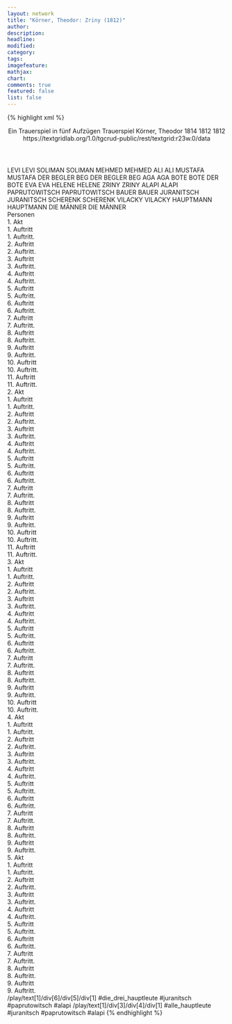 ```yaml
---
layout: network
title: "Körner, Theodor: Zriny (1812)"
author:
description:
headline:
modified:
category:
tags:
imagefeature: 
mathjax: 
chart: 
comments: true
featured: false
list: false
---
```

{% highlight xml %}
<?xml-model href="https://raw.githubusercontent.com/DLiNa/project/master/rules/lina.rnc"?><?xml-model href="https://raw.githubusercontent.com/DLiNa/project/master/rules/lina.sch"?>
<play xmlns="http://lina.digital">
  <header>
    <title>Zriny</title>
    <subtitle>Ein Trauerspiel in fünf Aufzügen</subtitle>
    <genretitle>Trauerspiel</genretitle>
    <author>Körner, Theodor</author>
    <date type="print">1814</date>
    <date type="premiere">1812</date>
    <date type="written">1812</date>
    <source>https://textgridlab.org/1.0/tgcrud-public/rest/textgrid:r23w.0/data</source>
  </header>
  <personae>
    <character>
      <name>LEVI</name>
      <alias xml:id="levi">
        <name>LEVI</name>
      </alias>
    </character>
    <character>
      <name>SOLIMAN</name>
      <alias xml:id="soliman">
        <name>SOLIMAN</name>
      </alias>
    </character>
    <character>
      <name>MEHMED</name>
      <alias xml:id="mehmed">
        <name>MEHMED</name>
      </alias>
    </character>
    <character>
      <name>ALI</name>
      <alias xml:id="ali">
        <name>ALI</name>
      </alias>
    </character>
    <character>
      <name>MUSTAFA</name>
      <alias xml:id="mustafa">
        <name>MUSTAFA</name>
      </alias>
    </character>
    <character>
      <name>DER BEGLER BEG</name>
      <alias xml:id="der_begler_beg">
        <name>DER BEGLER BEG</name>
      </alias>
    </character>
    <character>
      <name>AGA</name>
      <alias xml:id="aga">
        <name>AGA</name>
      </alias>
    </character>
    <character>
      <name>BOTE</name>
      <alias xml:id="bote">
        <name>BOTE</name>
      </alias>
      <alias xml:id="der_bote">
        <name>DER BOTE</name>
      </alias>
    </character>
    <character>
      <name>EVA</name>
      <alias xml:id="eva">
        <name>EVA</name>
      </alias>
    </character>
    <character>
      <name>HELENE</name>
      <alias xml:id="helene">
        <name>HELENE</name>
      </alias>
    </character>
    <character>
      <name>ZRINY</name>
      <alias xml:id="zriny">
        <name>ZRINY</name>
      </alias>
    </character>
    <character>
      <name>ALAPI</name>
      <alias xml:id="alapi">
        <name>ALAPI</name>
      </alias>
    </character>
    <character>
      <name>PAPRUTOWITSCH</name>
      <alias xml:id="paprutowitsch">
        <name>PAPRUTOWITSCH</name>
      </alias>
    </character>
    <character>
      <name>BAUER</name>
      <alias xml:id="bauer">
        <name>BAUER</name>
      </alias>
    </character>
    <character>
      <name>JURANITSCH</name>
      <alias xml:id="juranitsch">
        <name>JURANITSCH</name>
      </alias>
    </character>
    <character>
      <name>SCHERENK</name>
      <alias xml:id="scherenk">
        <name>SCHERENK</name>
      </alias>
    </character>
    <character>
      <name>VILACKY</name>
      <alias xml:id="vilacky">
        <name>VILACKY</name>
      </alias>
    </character>
    <character>
      <name>HAUPTMANN</name>
      <alias xml:id="hauptmann">
        <name>HAUPTMANN</name>
      </alias>
    </character>
    <character>
      <name>DIE MÄNNER</name>
      <alias xml:id="die_männer">
        <name>DIE MÄNNER</name>
      </alias>
    </character>
  </personae>
  <text>
    <div>
      <head>Personen</head>
    </div>
    <div>
      <head>1. Akt</head>
      <div>
        <head>1. Auftritt</head>
        <div>
          <head>1. Auftritt.</head>
          <sp who="#levi">
            <amount n="5" unit="speech_acts"/>
            <amount n="423" unit="words"/>
            <amount n="56" unit="lines"/>
            <amount n="2300" unit="chars"/>
          </sp>
          <sp who="#soliman">
            <amount n="5" unit="speech_acts"/>
            <amount n="165" unit="words"/>
            <amount n="20" unit="lines"/>
            <amount n="880" unit="chars"/>
          </sp>
        </div>
      </div>
      <div>
        <head>2. Auftritt</head>
        <div>
          <head>2. Auftritt.</head>
        </div>
      </div>
      <div>
        <head>3. Auftritt</head>
        <div>
          <head>3. Auftritt.</head>
          <sp who="#mehmed">
            <amount n="5" unit="speech_acts"/>
            <amount n="187" unit="words"/>
            <amount n="27" unit="lines"/>
            <amount n="1036" unit="chars"/>
          </sp>
          <sp who="#soliman">
            <amount n="6" unit="speech_acts"/>
            <amount n="328" unit="words"/>
            <amount n="45" unit="lines"/>
            <amount n="1751" unit="chars"/>
          </sp>
        </div>
      </div>
      <div>
        <head>4. Auftritt</head>
        <div>
          <head>4. Auftritt.</head>
          <sp who="#soliman">
            <amount n="6" unit="speech_acts"/>
            <amount n="308" unit="words"/>
            <amount n="44" unit="lines"/>
            <amount n="1771" unit="chars"/>
          </sp>
          <sp who="#ali">
            <amount n="5" unit="speech_acts"/>
            <amount n="155" unit="words"/>
            <amount n="21" unit="lines"/>
            <amount n="839" unit="chars"/>
          </sp>
          <sp who="#mustafa">
            <amount n="3" unit="speech_acts"/>
            <amount n="38" unit="words"/>
            <amount n="6" unit="lines"/>
            <amount n="233" unit="chars"/>
          </sp>
          <sp who="#der_begler_beg">
            <amount n="3" unit="speech_acts"/>
            <amount n="47" unit="words"/>
            <amount n="6" unit="lines"/>
            <amount n="246" unit="chars"/>
          </sp>
          <sp who="#mehmed">
            <amount n="3" unit="speech_acts"/>
            <amount n="212" unit="words"/>
            <amount n="30" unit="lines"/>
            <amount n="1202" unit="chars"/>
          </sp>
        </div>
      </div>
      <div>
        <head>5. Auftritt</head>
        <div>
          <head>5. Auftritt.</head>
          <sp who="#mehmed">
            <amount n="3" unit="speech_acts"/>
            <amount n="51" unit="words"/>
            <amount n="7" unit="lines"/>
            <amount n="279" unit="chars"/>
          </sp>
          <sp who="#soliman">
            <amount n="3" unit="speech_acts"/>
            <amount n="113" unit="words"/>
            <amount n="16" unit="lines"/>
            <amount n="635" unit="chars"/>
          </sp>
          <sp who="#ali">
            <amount n="1" unit="speech_acts"/>
            <amount n="26" unit="words"/>
            <amount n="3" unit="lines"/>
            <amount n="142" unit="chars"/>
          </sp>
          <sp who="#mustafa">
            <amount n="1" unit="speech_acts"/>
            <amount n="3" unit="words"/>
            <amount n="1" unit="lines"/>
            <amount n="15" unit="chars"/>
          </sp>
        </div>
      </div>
      <div>
        <head>6. Auftritt</head>
        <div>
          <head>6. Auftritt.</head>
          <sp who="#aga">
            <amount n="1" unit="speech_acts"/>
            <amount n="15" unit="words"/>
            <amount n="2" unit="lines"/>
            <amount n="74" unit="chars"/>
          </sp>
          <sp who="#soliman">
            <amount n="3" unit="speech_acts"/>
            <amount n="93" unit="words"/>
            <amount n="12" unit="lines"/>
            <amount n="467" unit="chars"/>
          </sp>
          <sp who="#der_bote">
            <amount n="1" unit="speech_acts"/>
            <amount n="7" unit="words"/>
            <amount n="2" unit="lines"/>
            <amount n="41" unit="chars"/>
          </sp>
          <sp who="#bote">
            <amount n="1" unit="speech_acts"/>
            <amount n="98" unit="words"/>
            <amount n="14" unit="lines"/>
            <amount n="555" unit="chars"/>
          </sp>
        </div>
      </div>
      <div>
        <head>7. Auftritt</head>
        <div>
          <head>7. Auftritt.</head>
          <sp who="#eva">
            <amount n="9" unit="speech_acts"/>
            <amount n="268" unit="words"/>
            <amount n="36" unit="lines"/>
            <amount n="1379" unit="chars"/>
          </sp>
          <sp who="#helene">
            <amount n="8" unit="speech_acts"/>
            <amount n="289" unit="words"/>
            <amount n="39" unit="lines"/>
            <amount n="1495" unit="chars"/>
          </sp>
        </div>
      </div>
      <div>
        <head>8. Auftritt</head>
        <div>
          <head>8. Auftritt.</head>
          <sp who="#zriny">
            <amount n="3" unit="speech_acts"/>
            <amount n="120" unit="words"/>
            <amount n="16" unit="lines"/>
            <amount n="654" unit="chars"/>
          </sp>
          <sp who="#helene">
            <amount n="2" unit="speech_acts"/>
            <amount n="19" unit="words"/>
            <amount n="3" unit="lines"/>
            <amount n="117" unit="chars"/>
          </sp>
          <sp who="#eva">
            <amount n="3" unit="speech_acts"/>
            <amount n="92" unit="words"/>
            <amount n="13" unit="lines"/>
            <amount n="506" unit="chars"/>
          </sp>
        </div>
      </div>
      <div>
        <head>9. Auftritt</head>
        <div>
          <head>9. Auftritt.</head>
          <sp who="#alapi">
            <amount n="2" unit="speech_acts"/>
            <amount n="41" unit="words"/>
            <amount n="6" unit="lines"/>
            <amount n="210" unit="chars"/>
          </sp>
          <sp who="#zriny">
            <amount n="2" unit="speech_acts"/>
            <amount n="61" unit="words"/>
            <amount n="9" unit="lines"/>
            <amount n="332" unit="chars"/>
          </sp>
        </div>
      </div>
      <div>
        <head>10. Auftritt</head>
        <div>
          <head>10. Auftritt.</head>
          <sp who="#paprutowitsch">
            <amount n="1" unit="speech_acts"/>
            <amount n="34" unit="words"/>
            <amount n="5" unit="lines"/>
            <amount n="208" unit="chars"/>
          </sp>
          <sp who="#zriny">
            <amount n="4" unit="speech_acts"/>
            <amount n="71" unit="words"/>
            <amount n="10" unit="lines"/>
            <amount n="366" unit="chars"/>
          </sp>
          <sp who="#bauer">
            <amount n="1" unit="speech_acts"/>
            <amount n="384" unit="words"/>
            <amount n="54" unit="lines"/>
            <amount n="2200" unit="chars"/>
          </sp>
          <sp who="#alapi">
            <amount n="1" unit="speech_acts"/>
            <amount n="6" unit="words"/>
            <amount n="1" unit="lines"/>
            <amount n="25" unit="chars"/>
          </sp>
          <sp who="#helene">
            <amount n="2" unit="speech_acts"/>
            <amount n="37" unit="words"/>
            <amount n="5" unit="lines"/>
            <amount n="185" unit="chars"/>
          </sp>
          <sp who="#eva">
            <amount n="1" unit="speech_acts"/>
            <amount n="4" unit="words"/>
            <amount n="1" unit="lines"/>
            <amount n="22" unit="chars"/>
          </sp>
        </div>
      </div>
      <div>
        <head>11. Auftritt</head>
        <div>
          <head>11. Auftritt.</head>
          <sp who="#zriny">
            <amount n="3" unit="speech_acts"/>
            <amount n="107" unit="words"/>
            <amount n="15" unit="lines"/>
            <amount n="597" unit="chars"/>
          </sp>
          <sp who="#juranitsch">
            <amount n="5" unit="speech_acts"/>
            <amount n="251" unit="words"/>
            <amount n="31" unit="lines"/>
            <amount n="1273" unit="chars"/>
          </sp>
          <sp who="#helene">
            <amount n="4" unit="speech_acts"/>
            <amount n="22" unit="words"/>
            <amount n="4" unit="lines"/>
            <amount n="111" unit="chars"/>
          </sp>
          <sp who="#alapi">
            <amount n="1" unit="speech_acts"/>
            <amount n="33" unit="words"/>
            <amount n="4" unit="lines"/>
            <amount n="163" unit="chars"/>
          </sp>
          <sp who="#eva">
            <amount n="3" unit="speech_acts"/>
            <amount n="14" unit="words"/>
            <amount n="3" unit="lines"/>
            <amount n="73" unit="chars"/>
          </sp>
        </div>
      </div>
    </div>
    <div>
      <head>2. Akt</head>
      <div>
        <head>1. Auftritt</head>
        <div>
          <head>1. Auftritt.</head>
          <sp who="#eva">
            <amount n="5" unit="speech_acts"/>
            <amount n="598" unit="words"/>
            <amount n="85" unit="lines"/>
            <amount n="3354" unit="chars"/>
          </sp>
          <sp who="#helene">
            <amount n="4" unit="speech_acts"/>
            <amount n="214" unit="words"/>
            <amount n="29" unit="lines"/>
            <amount n="1124" unit="chars"/>
          </sp>
        </div>
      </div>
      <div>
        <head>2. Auftritt</head>
        <div>
          <head>2. Auftritt.</head>
          <sp who="#zriny">
            <amount n="4" unit="speech_acts"/>
            <amount n="268" unit="words"/>
            <amount n="37" unit="lines"/>
            <amount n="1503" unit="chars"/>
          </sp>
          <sp who="#helene">
            <amount n="2" unit="speech_acts"/>
            <amount n="4" unit="words"/>
            <amount n="2" unit="lines"/>
            <amount n="27" unit="chars"/>
          </sp>
          <sp who="#eva">
            <amount n="2" unit="speech_acts"/>
            <amount n="72" unit="words"/>
            <amount n="11" unit="lines"/>
            <amount n="398" unit="chars"/>
          </sp>
        </div>
      </div>
      <div>
        <head>3. Auftritt</head>
        <div>
          <head>3. Auftritt.</head>
          <sp who="#scherenk">
            <amount n="2" unit="speech_acts"/>
            <amount n="42" unit="words"/>
            <amount n="6" unit="lines"/>
            <amount n="225" unit="chars"/>
          </sp>
          <sp who="#helene">
            <amount n="3" unit="speech_acts"/>
            <amount n="139" unit="words"/>
            <amount n="18" unit="lines"/>
            <amount n="755" unit="chars"/>
          </sp>
          <sp who="#eva">
            <amount n="4" unit="speech_acts"/>
            <amount n="74" unit="words"/>
            <amount n="12" unit="lines"/>
            <amount n="397" unit="chars"/>
          </sp>
          <sp who="#zriny">
            <amount n="3" unit="speech_acts"/>
            <amount n="96" unit="words"/>
            <amount n="14" unit="lines"/>
            <amount n="542" unit="chars"/>
          </sp>
        </div>
      </div>
      <div>
        <head>4. Auftritt</head>
        <div>
          <head>4. Auftritt.</head>
          <sp who="#zriny">
            <amount n="6" unit="speech_acts"/>
            <amount n="250" unit="words"/>
            <amount n="38" unit="lines"/>
            <amount n="1447" unit="chars"/>
          </sp>
          <sp who="#alapi">
            <amount n="2" unit="speech_acts"/>
            <amount n="250" unit="words"/>
            <amount n="35" unit="lines"/>
            <amount n="1411" unit="chars"/>
          </sp>
          <sp who="#helene">
            <amount n="4" unit="speech_acts"/>
            <amount n="22" unit="words"/>
            <amount n="5" unit="lines"/>
            <amount n="122" unit="chars"/>
          </sp>
          <sp who="#juranitsch">
            <amount n="5" unit="speech_acts"/>
            <amount n="50" unit="words"/>
            <amount n="8" unit="lines"/>
            <amount n="274" unit="chars"/>
          </sp>
          <sp who="#eva">
            <amount n="3" unit="speech_acts"/>
            <amount n="33" unit="words"/>
            <amount n="5" unit="lines"/>
            <amount n="183" unit="chars"/>
          </sp>
          <sp who="#paprutowitsch">
            <amount n="2" unit="speech_acts"/>
            <amount n="27" unit="words"/>
            <amount n="5" unit="lines"/>
            <amount n="168" unit="chars"/>
          </sp>
          <sp who="#juranitsch #paprutowitsch #alapi">
            <amount n="1" unit="speech_acts"/>
            <amount n="7" unit="words"/>
            <amount n="1" unit="lines"/>
            <amount n="38" unit="chars"/>
          </sp>
        </div>
      </div>
      <div>
        <head>5. Auftritt</head>
        <div>
          <head>5. Auftritt.</head>
          <sp who="#zriny">
            <amount n="9" unit="speech_acts"/>
            <amount n="236" unit="words"/>
            <amount n="32" unit="lines"/>
            <amount n="1251" unit="chars"/>
          </sp>
          <sp who="#vilacky">
            <amount n="8" unit="speech_acts"/>
            <amount n="428" unit="words"/>
            <amount n="60" unit="lines"/>
            <amount n="2430" unit="chars"/>
          </sp>
          <sp who="#paprutowitsch">
            <amount n="1" unit="speech_acts"/>
            <amount n="3" unit="words"/>
            <amount n="1" unit="lines"/>
            <amount n="15" unit="chars"/>
          </sp>
        </div>
      </div>
      <div>
        <head>6. Auftritt</head>
        <div>
          <head>6. Auftritt.</head>
          <sp who="#vilacky">
            <amount n="2" unit="speech_acts"/>
            <amount n="31" unit="words"/>
            <amount n="4" unit="lines"/>
            <amount n="170" unit="chars"/>
          </sp>
          <sp who="#alapi">
            <amount n="2" unit="speech_acts"/>
            <amount n="29" unit="words"/>
            <amount n="4" unit="lines"/>
            <amount n="180" unit="chars"/>
          </sp>
          <sp who="#eva">
            <amount n="2" unit="speech_acts"/>
            <amount n="17" unit="words"/>
            <amount n="2" unit="lines"/>
            <amount n="87" unit="chars"/>
          </sp>
          <sp who="#helene">
            <amount n="2" unit="speech_acts"/>
            <amount n="35" unit="words"/>
            <amount n="5" unit="lines"/>
            <amount n="193" unit="chars"/>
          </sp>
          <sp who="#juranitsch">
            <amount n="1" unit="speech_acts"/>
            <amount n="27" unit="words"/>
            <amount n="4" unit="lines"/>
            <amount n="136" unit="chars"/>
          </sp>
          <sp who="#zriny">
            <amount n="1" unit="speech_acts"/>
            <amount n="267" unit="words"/>
            <amount n="31" unit="lines"/>
            <amount n="1362" unit="chars"/>
          </sp>
        </div>
      </div>
      <div>
        <head>7. Auftritt</head>
        <div>
          <head>7. Auftritt.</head>
          <sp who="#paprutowitsch">
            <amount n="1" unit="speech_acts"/>
            <amount n="90" unit="words"/>
            <amount n="12" unit="lines"/>
            <amount n="475" unit="chars"/>
          </sp>
          <sp who="#zriny">
            <amount n="5" unit="speech_acts"/>
            <amount n="81" unit="words"/>
            <amount n="11" unit="lines"/>
            <amount n="419" unit="chars"/>
          </sp>
          <sp who="#vilacky">
            <amount n="2" unit="speech_acts"/>
            <amount n="46" unit="words"/>
            <amount n="7" unit="lines"/>
            <amount n="239" unit="chars"/>
          </sp>
          <sp who="#alapi">
            <amount n="4" unit="speech_acts"/>
            <amount n="22" unit="words"/>
            <amount n="6" unit="lines"/>
            <amount n="128" unit="chars"/>
          </sp>
          <sp who="#eva">
            <amount n="5" unit="speech_acts"/>
            <amount n="67" unit="words"/>
            <amount n="10" unit="lines"/>
            <amount n="351" unit="chars"/>
          </sp>
          <sp who="#helene">
            <amount n="2" unit="speech_acts"/>
            <amount n="9" unit="words"/>
            <amount n="2" unit="lines"/>
            <amount n="46" unit="chars"/>
          </sp>
          <sp who="#juranitsch">
            <amount n="2" unit="speech_acts"/>
            <amount n="22" unit="words"/>
            <amount n="3" unit="lines"/>
            <amount n="116" unit="chars"/>
          </sp>
        </div>
      </div>
      <div>
        <head>8. Auftritt</head>
        <div>
          <head>8. Auftritt.</head>
          <sp who="#juranitsch">
            <amount n="8" unit="speech_acts"/>
            <amount n="407" unit="words"/>
            <amount n="51" unit="lines"/>
            <amount n="2113" unit="chars"/>
          </sp>
          <sp who="#helene">
            <amount n="7" unit="speech_acts"/>
            <amount n="293" unit="words"/>
            <amount n="38" unit="lines"/>
            <amount n="1532" unit="chars"/>
          </sp>
        </div>
      </div>
      <div>
        <head>9. Auftritt</head>
        <div>
          <head>9. Auftritt.</head>
        </div>
      </div>
      <div>
        <head>10. Auftritt</head>
        <div>
          <head>10. Auftritt.</head>
          <sp who="#alapi">
            <amount n="2" unit="speech_acts"/>
            <amount n="38" unit="words"/>
            <amount n="6" unit="lines"/>
            <amount n="218" unit="chars"/>
          </sp>
          <sp who="#alapi">
            <amount n="2" unit="speech_acts"/>
            <amount n="49" unit="words"/>
            <amount n="6" unit="lines"/>
            <amount n="267" unit="chars"/>
          </sp>
          <sp who="#paprutowitsch">
            <amount n="2" unit="speech_acts"/>
            <amount n="45" unit="words"/>
            <amount n="6" unit="lines"/>
            <amount n="249" unit="chars"/>
          </sp>
          <sp who="#vilacky">
            <amount n="1" unit="speech_acts"/>
            <amount n="75" unit="words"/>
            <amount n="9" unit="lines"/>
            <amount n="379" unit="chars"/>
          </sp>
          <sp who="#alapi #alapi #paprutowitsch #vilacky">
            <amount n="1" unit="speech_acts"/>
            <amount n="6" unit="words"/>
            <amount n="1" unit="lines"/>
            <amount n="39" unit="chars"/>
          </sp>
        </div>
      </div>
      <div>
        <head>11. Auftritt</head>
        <div>
          <head>11. Auftritt.</head>
          <sp who="#zriny">
            <amount n="3" unit="speech_acts"/>
            <amount n="566" unit="words"/>
            <amount n="73" unit="lines"/>
            <amount n="3060" unit="chars"/>
          </sp>
          <sp who="#paprutowitsch">
            <amount n="1" unit="speech_acts"/>
            <amount n="5" unit="words"/>
            <amount n="1" unit="lines"/>
            <amount n="28" unit="chars"/>
          </sp>
          <sp who="#vilacky #alapi">
            <amount n="1" unit="speech_acts"/>
            <amount n="23" unit="words"/>
            <amount n="3" unit="lines"/>
            <amount n="115" unit="chars"/>
          </sp>
          <sp who="#juranitsch #paprutowitsch #vilacky #alapi #zriny">
            <amount n="2" unit="speech_acts"/>
            <amount n="18" unit="words"/>
            <amount n="2" unit="lines"/>
            <amount n="82" unit="chars"/>
          </sp>
          <sp who="#juranitsch #paprutowitsch">
            <amount n="1" unit="speech_acts"/>
            <amount n="26" unit="words"/>
            <amount n="3" unit="lines"/>
            <amount n="131" unit="chars"/>
          </sp>
        </div>
      </div>
    </div>
    <div>
      <head>3. Akt</head>
      <div>
        <head>1. Auftritt</head>
        <div>
          <head>1. Auftritt.</head>
          <sp who="#ali">
            <amount n="3" unit="speech_acts"/>
            <amount n="124" unit="words"/>
            <amount n="18" unit="lines"/>
            <amount n="696" unit="chars"/>
          </sp>
          <sp who="#mustafa">
            <amount n="2" unit="speech_acts"/>
            <amount n="69" unit="words"/>
            <amount n="11" unit="lines"/>
            <amount n="382" unit="chars"/>
          </sp>
        </div>
      </div>
      <div>
        <head>2. Auftritt</head>
        <div>
          <head>2. Auftritt.</head>
          <sp who="#mehmed">
            <amount n="5" unit="speech_acts"/>
            <amount n="141" unit="words"/>
            <amount n="20" unit="lines"/>
            <amount n="788" unit="chars"/>
          </sp>
          <sp who="#ali">
            <amount n="3" unit="speech_acts"/>
            <amount n="77" unit="words"/>
            <amount n="12" unit="lines"/>
            <amount n="446" unit="chars"/>
          </sp>
          <sp who="#mustafa">
            <amount n="2" unit="speech_acts"/>
            <amount n="20" unit="words"/>
            <amount n="4" unit="lines"/>
            <amount n="119" unit="chars"/>
          </sp>
        </div>
      </div>
      <div>
        <head>3. Auftritt</head>
        <div>
          <head>3. Auftritt.</head>
          <sp who="#soliman">
            <amount n="8" unit="speech_acts"/>
            <amount n="218" unit="words"/>
            <amount n="30" unit="lines"/>
            <amount n="1161" unit="chars"/>
          </sp>
          <sp who="#mehmed">
            <amount n="3" unit="speech_acts"/>
            <amount n="85" unit="words"/>
            <amount n="11" unit="lines"/>
            <amount n="440" unit="chars"/>
          </sp>
          <sp who="#ali">
            <amount n="5" unit="speech_acts"/>
            <amount n="99" unit="words"/>
            <amount n="15" unit="lines"/>
            <amount n="545" unit="chars"/>
          </sp>
          <sp who="#mustafa">
            <amount n="1" unit="speech_acts"/>
            <amount n="64" unit="words"/>
            <amount n="9" unit="lines"/>
            <amount n="356" unit="chars"/>
          </sp>
        </div>
      </div>
      <div>
        <head>4. Auftritt</head>
        <div>
          <head>4. Auftritt.</head>
          <sp who="#soliman">
            <amount n="9" unit="speech_acts"/>
            <amount n="345" unit="words"/>
            <amount n="45" unit="lines"/>
            <amount n="1854" unit="chars"/>
          </sp>
          <sp who="#vilacky">
            <amount n="9" unit="speech_acts"/>
            <amount n="396" unit="words"/>
            <amount n="54" unit="lines"/>
            <amount n="2207" unit="chars"/>
          </sp>
          <sp who="#mehmed">
            <amount n="1" unit="speech_acts"/>
            <amount n="7" unit="words"/>
            <amount n="1" unit="lines"/>
            <amount n="47" unit="chars"/>
          </sp>
        </div>
      </div>
      <div>
        <head>5. Auftritt</head>
        <div>
          <head>5. Auftritt.</head>
          <sp who="#soliman">
            <amount n="5" unit="speech_acts"/>
            <amount n="560" unit="words"/>
            <amount n="75" unit="lines"/>
            <amount n="3039" unit="chars"/>
          </sp>
          <sp who="#mehmed">
            <amount n="5" unit="speech_acts"/>
            <amount n="64" unit="words"/>
            <amount n="9" unit="lines"/>
            <amount n="329" unit="chars"/>
          </sp>
          <sp who="#mustafa">
            <amount n="2" unit="speech_acts"/>
            <amount n="35" unit="words"/>
            <amount n="4" unit="lines"/>
            <amount n="165" unit="chars"/>
          </sp>
          <sp who="#ali">
            <amount n="1" unit="speech_acts"/>
            <amount n="60" unit="words"/>
            <amount n="8" unit="lines"/>
            <amount n="312" unit="chars"/>
          </sp>
        </div>
      </div>
      <div>
        <head>6. Auftritt</head>
        <div>
          <head>6. Auftritt.</head>
          <sp who="#zriny">
            <amount n="4" unit="speech_acts"/>
            <amount n="287" unit="words"/>
            <amount n="38" unit="lines"/>
            <amount n="1562" unit="chars"/>
          </sp>
          <sp who="#juranitsch">
            <amount n="1" unit="speech_acts"/>
            <amount n="91" unit="words"/>
            <amount n="12" unit="lines"/>
            <amount n="496" unit="chars"/>
          </sp>
          <sp who="#alapi">
            <amount n="1" unit="speech_acts"/>
            <amount n="132" unit="words"/>
            <amount n="17" unit="lines"/>
            <amount n="710" unit="chars"/>
          </sp>
          <sp who="#paprutowitsch">
            <amount n="1" unit="speech_acts"/>
            <amount n="85" unit="words"/>
            <amount n="12" unit="lines"/>
            <amount n="490" unit="chars"/>
          </sp>
        </div>
      </div>
      <div>
        <head>7. Auftritt</head>
        <div>
          <head>7. Auftritt.</head>
          <sp who="#hauptmann">
            <amount n="1" unit="speech_acts"/>
            <amount n="42" unit="words"/>
            <amount n="5" unit="lines"/>
            <amount n="213" unit="chars"/>
          </sp>
          <sp who="#zriny">
            <amount n="2" unit="speech_acts"/>
            <amount n="66" unit="words"/>
            <amount n="9" unit="lines"/>
            <amount n="338" unit="chars"/>
          </sp>
          <sp who="#alapi">
            <amount n="1" unit="speech_acts"/>
            <amount n="14" unit="words"/>
            <amount n="2" unit="lines"/>
            <amount n="66" unit="chars"/>
          </sp>
        </div>
      </div>
      <div>
        <head>8. Auftritt</head>
        <div>
          <head>8. Auftritt.</head>
        </div>
      </div>
      <div>
        <head>9. Auftritt</head>
        <div>
          <head>9. Auftritt.</head>
          <sp who="#hauptmann">
            <amount n="1" unit="speech_acts"/>
            <amount n="5" unit="words"/>
            <amount n="1" unit="lines"/>
            <amount n="20" unit="chars"/>
          </sp>
          <sp who="#zriny">
            <amount n="9" unit="speech_acts"/>
            <amount n="401" unit="words"/>
            <amount n="52" unit="lines"/>
            <amount n="2136" unit="chars"/>
          </sp>
          <sp who="#mehmed">
            <amount n="7" unit="speech_acts"/>
            <amount n="303" unit="words"/>
            <amount n="42" unit="lines"/>
            <amount n="1709" unit="chars"/>
          </sp>
        </div>
      </div>
      <div>
        <head>10. Auftritt</head>
        <div>
          <head>10. Auftritt.</head>
          <sp who="#eva">
            <amount n="2" unit="speech_acts"/>
            <amount n="16" unit="words"/>
            <amount n="2" unit="lines"/>
            <amount n="84" unit="chars"/>
          </sp>
          <sp who="#alapi">
            <amount n="1" unit="speech_acts"/>
            <amount n="8" unit="words"/>
            <amount n="1" unit="lines"/>
            <amount n="47" unit="chars"/>
          </sp>
          <sp who="#zriny">
            <amount n="4" unit="speech_acts"/>
            <amount n="158" unit="words"/>
            <amount n="20" unit="lines"/>
            <amount n="829" unit="chars"/>
          </sp>
          <sp who="#die_männer">
            <amount n="1" unit="speech_acts"/>
            <amount n="7" unit="words"/>
            <amount n="1" unit="lines"/>
            <amount n="44" unit="chars"/>
          </sp>
          <sp who="#helene">
            <amount n="1" unit="speech_acts"/>
            <amount n="7" unit="words"/>
            <amount n="1" unit="lines"/>
            <amount n="44" unit="chars"/>
          </sp>
          <sp who="#paprutowitsch">
            <amount n="1" unit="speech_acts"/>
            <amount n="15" unit="words"/>
            <amount n="2" unit="lines"/>
            <amount n="86" unit="chars"/>
          </sp>
        </div>
      </div>
    </div>
    <div>
      <head>4. Akt</head>
      <div>
        <head>1. Auftritt</head>
        <div>
          <head>1. Auftritt.</head>
          <sp who="#mehmed">
            <amount n="7" unit="speech_acts"/>
            <amount n="166" unit="words"/>
            <amount n="24" unit="lines"/>
            <amount n="874" unit="chars"/>
          </sp>
          <sp who="#levi">
            <amount n="2" unit="speech_acts"/>
            <amount n="166" unit="words"/>
            <amount n="24" unit="lines"/>
            <amount n="942" unit="chars"/>
          </sp>
          <sp who="#soliman">
            <amount n="5" unit="speech_acts"/>
            <amount n="177" unit="words"/>
            <amount n="25" unit="lines"/>
            <amount n="951" unit="chars"/>
          </sp>
        </div>
      </div>
      <div>
        <head>2. Auftritt</head>
        <div>
          <head>2. Auftritt.</head>
          <sp who="#soliman">
            <amount n="6" unit="speech_acts"/>
            <amount n="77" unit="words"/>
            <amount n="11" unit="lines"/>
            <amount n="387" unit="chars"/>
          </sp>
          <sp who="#levi">
            <amount n="5" unit="speech_acts"/>
            <amount n="144" unit="words"/>
            <amount n="22" unit="lines"/>
            <amount n="809" unit="chars"/>
          </sp>
        </div>
      </div>
      <div>
        <head>3. Auftritt</head>
        <div>
          <head>3. Auftritt.</head>
          <sp who="#mehmed">
            <amount n="1" unit="speech_acts"/>
            <amount n="15" unit="words"/>
            <amount n="2" unit="lines"/>
            <amount n="87" unit="chars"/>
          </sp>
          <sp who="#soliman">
            <amount n="1" unit="speech_acts"/>
            <amount n="42" unit="words"/>
            <amount n="5" unit="lines"/>
            <amount n="220" unit="chars"/>
          </sp>
        </div>
      </div>
      <div>
        <head>4. Auftritt</head>
        <div>
          <head>4. Auftritt.</head>
          <sp who="#soliman">
            <amount n="4" unit="speech_acts"/>
            <amount n="327" unit="words"/>
            <amount n="43" unit="lines"/>
            <amount n="1785" unit="chars"/>
          </sp>
          <sp who="#mehmed">
            <amount n="2" unit="speech_acts"/>
            <amount n="36" unit="words"/>
            <amount n="6" unit="lines"/>
            <amount n="213" unit="chars"/>
          </sp>
          <sp who="#levi">
            <amount n="1" unit="speech_acts"/>
            <amount n="27" unit="words"/>
            <amount n="4" unit="lines"/>
            <amount n="155" unit="chars"/>
          </sp>
        </div>
      </div>
      <div>
        <head>5. Auftritt</head>
        <div>
          <head>5. Auftritt.</head>
          <sp who="#mustafa">
            <amount n="1" unit="speech_acts"/>
            <amount n="62" unit="words"/>
            <amount n="8" unit="lines"/>
            <amount n="331" unit="chars"/>
          </sp>
          <sp who="#soliman">
            <amount n="3" unit="speech_acts"/>
            <amount n="195" unit="words"/>
            <amount n="27" unit="lines"/>
            <amount n="1098" unit="chars"/>
          </sp>
          <sp who="#mehmed">
            <amount n="2" unit="speech_acts"/>
            <amount n="39" unit="words"/>
            <amount n="5" unit="lines"/>
            <amount n="209" unit="chars"/>
          </sp>
          <sp who="#levi">
            <amount n="1" unit="speech_acts"/>
            <amount n="16" unit="words"/>
            <amount n="2" unit="lines"/>
            <amount n="91" unit="chars"/>
          </sp>
        </div>
      </div>
      <div>
        <head>6. Auftritt</head>
        <div>
          <head>6. Auftritt.</head>
          <sp who="#der_begler_beg">
            <amount n="2" unit="speech_acts"/>
            <amount n="41" unit="words"/>
            <amount n="6" unit="lines"/>
            <amount n="229" unit="chars"/>
          </sp>
          <sp who="#soliman">
            <amount n="2" unit="speech_acts"/>
            <amount n="26" unit="words"/>
            <amount n="4" unit="lines"/>
            <amount n="122" unit="chars"/>
          </sp>
          <sp who="#levi">
            <amount n="1" unit="speech_acts"/>
            <amount n="5" unit="words"/>
            <amount n="2" unit="lines"/>
            <amount n="26" unit="chars"/>
          </sp>
          <sp who="#mehmed">
            <amount n="1" unit="speech_acts"/>
            <amount n="11" unit="words"/>
            <amount n="2" unit="lines"/>
            <amount n="64" unit="chars"/>
          </sp>
        </div>
      </div>
      <div>
        <head>7. Auftritt</head>
        <div>
          <head>7. Auftritt.</head>
          <sp who="#mehmed">
            <amount n="6" unit="speech_acts"/>
            <amount n="223" unit="words"/>
            <amount n="32" unit="lines"/>
            <amount n="1217" unit="chars"/>
          </sp>
          <sp who="#ali">
            <amount n="2" unit="speech_acts"/>
            <amount n="45" unit="words"/>
            <amount n="6" unit="lines"/>
            <amount n="226" unit="chars"/>
          </sp>
          <sp who="#der_begler_beg">
            <amount n="2" unit="speech_acts"/>
            <amount n="51" unit="words"/>
            <amount n="8" unit="lines"/>
            <amount n="327" unit="chars"/>
          </sp>
          <sp who="#der_begler_beg #ali">
            <amount n="1" unit="speech_acts"/>
            <amount n="2" unit="words"/>
            <amount n="1" unit="lines"/>
            <amount n="15" unit="chars"/>
          </sp>
        </div>
      </div>
      <div>
        <head>8. Auftritt</head>
        <div>
          <head>8. Auftritt.</head>
          <sp who="#scherenk">
            <amount n="5" unit="speech_acts"/>
            <amount n="192" unit="words"/>
            <amount n="25" unit="lines"/>
            <amount n="988" unit="chars"/>
          </sp>
          <sp who="#helene">
            <amount n="5" unit="speech_acts"/>
            <amount n="309" unit="words"/>
            <amount n="38" unit="lines"/>
            <amount n="1573" unit="chars"/>
          </sp>
          <sp who="#eva">
            <amount n="6" unit="speech_acts"/>
            <amount n="351" unit="words"/>
            <amount n="46" unit="lines"/>
            <amount n="1867" unit="chars"/>
          </sp>
        </div>
      </div>
      <div>
        <head>9. Auftritt</head>
        <div>
          <head>9. Auftritt.</head>
          <sp who="#zriny">
            <amount n="14" unit="speech_acts"/>
            <amount n="541" unit="words"/>
            <amount n="73" unit="lines"/>
            <amount n="2905" unit="chars"/>
          </sp>
          <sp who="#eva #helene">
            <amount n="2" unit="speech_acts"/>
            <amount n="5" unit="words"/>
            <amount n="2" unit="lines"/>
            <amount n="34" unit="chars"/>
          </sp>
          <sp who="#juranitsch">
            <amount n="9" unit="speech_acts"/>
            <amount n="534" unit="words"/>
            <amount n="71" unit="lines"/>
            <amount n="2863" unit="chars"/>
          </sp>
          <sp who="#helene">
            <amount n="5" unit="speech_acts"/>
            <amount n="128" unit="words"/>
            <amount n="18" unit="lines"/>
            <amount n="720" unit="chars"/>
          </sp>
          <sp who="#eva">
            <amount n="7" unit="speech_acts"/>
            <amount n="140" unit="words"/>
            <amount n="19" unit="lines"/>
            <amount n="772" unit="chars"/>
          </sp>
          <sp who="#scherenk">
            <amount n="1" unit="speech_acts"/>
            <amount n="3" unit="words"/>
            <amount n="1" unit="lines"/>
            <amount n="19" unit="chars"/>
          </sp>
        </div>
      </div>
    </div>
    <div>
      <head>5. Akt</head>
      <div>
        <head>1. Auftritt</head>
        <div>
          <head>1. Auftritt.</head>
          <sp who="#zriny">
            <amount n="5" unit="speech_acts"/>
            <amount n="93" unit="words"/>
            <amount n="15" unit="lines"/>
            <amount n="494" unit="chars"/>
          </sp>
          <sp who="#scherenk">
            <amount n="4" unit="speech_acts"/>
            <amount n="316" unit="words"/>
            <amount n="43" unit="lines"/>
            <amount n="1683" unit="chars"/>
          </sp>
        </div>
      </div>
      <div>
        <head>2. Auftritt</head>
        <div>
          <head>2. Auftritt.</head>
        </div>
      </div>
      <div>
        <head>3. Auftritt</head>
        <div>
          <head>3. Auftritt.</head>
          <sp who="#scherenk">
            <amount n="3" unit="speech_acts"/>
            <amount n="27" unit="words"/>
            <amount n="4" unit="lines"/>
            <amount n="134" unit="chars"/>
          </sp>
          <sp who="#zriny">
            <amount n="3" unit="speech_acts"/>
            <amount n="287" unit="words"/>
            <amount n="36" unit="lines"/>
            <amount n="1496" unit="chars"/>
          </sp>
        </div>
      </div>
      <div>
        <head>4. Auftritt</head>
        <div>
          <head>4. Auftritt.</head>
          <sp who="#zriny">
            <amount n="7" unit="speech_acts"/>
            <amount n="279" unit="words"/>
            <amount n="40" unit="lines"/>
            <amount n="1510" unit="chars"/>
          </sp>
          <sp who="#eva">
            <amount n="5" unit="speech_acts"/>
            <amount n="127" unit="words"/>
            <amount n="18" unit="lines"/>
            <amount n="664" unit="chars"/>
          </sp>
          <sp who="#helene">
            <amount n="3" unit="speech_acts"/>
            <amount n="127" unit="words"/>
            <amount n="17" unit="lines"/>
            <amount n="688" unit="chars"/>
          </sp>
        </div>
      </div>
      <div>
        <head>5. Auftritt</head>
        <div>
          <head>5. Auftritt.</head>
          <sp who="#juranitsch">
            <amount n="1" unit="speech_acts"/>
            <amount n="21" unit="words"/>
            <amount n="3" unit="lines"/>
            <amount n="116" unit="chars"/>
          </sp>
          <sp who="#paprutowitsch">
            <amount n="1" unit="speech_acts"/>
            <amount n="24" unit="words"/>
            <amount n="3" unit="lines"/>
            <amount n="128" unit="chars"/>
          </sp>
          <sp who="#alapi">
            <amount n="2" unit="speech_acts"/>
            <amount n="34" unit="words"/>
            <amount n="5" unit="lines"/>
            <amount n="187" unit="chars"/>
          </sp>
          <sp who="#zriny">
            <amount n="3" unit="speech_acts"/>
            <amount n="110" unit="words"/>
            <amount n="16" unit="lines"/>
            <amount n="607" unit="chars"/>
          </sp>
          <sp who="#juranitsch #paprutowitsch #alapi">
            <amount n="1" unit="speech_acts"/>
            <amount n="7" unit="words"/>
            <amount n="1" unit="lines"/>
            <amount n="41" unit="chars"/>
          </sp>
          <sp who="#helene">
            <amount n="1" unit="speech_acts"/>
            <amount n="9" unit="words"/>
            <amount n="2" unit="lines"/>
            <amount n="47" unit="chars"/>
          </sp>
        </div>
      </div>
      <div>
        <head>6. Auftritt</head>
        <div>
          <head>6. Auftritt.</head>
          <sp who="#juranitsch">
            <amount n="9" unit="speech_acts"/>
            <amount n="246" unit="words"/>
            <amount n="32" unit="lines"/>
            <amount n="1284" unit="chars"/>
          </sp>
          <sp who="#helene">
            <amount n="8" unit="speech_acts"/>
            <amount n="370" unit="words"/>
            <amount n="49" unit="lines"/>
            <amount n="1924" unit="chars"/>
          </sp>
        </div>
      </div>
      <div>
        <head>7. Auftritt</head>
        <div>
          <head>7. Auftritt.</head>
          <sp who="#zriny">
            <amount n="1" unit="speech_acts"/>
            <amount n="343" unit="words"/>
            <amount n="46" unit="lines"/>
            <amount n="1877" unit="chars"/>
          </sp>
          <sp who="#paprutowitsch #alapi #eva">
            <amount n="1" unit="speech_acts"/>
            <amount n="11" unit="words"/>
            <amount n="1" unit="lines"/>
            <amount n="47" unit="chars"/>
          </sp>
        </div>
      </div>
      <div>
        <head>8. Auftritt</head>
        <div>
          <head>8. Auftritt.</head>
          <sp who="#zriny">
            <amount n="6" unit="speech_acts"/>
            <amount n="125" unit="words"/>
            <amount n="21" unit="lines"/>
            <amount n="693" unit="chars"/>
          </sp>
          <sp who="#juranitsch">
            <amount n="2" unit="speech_acts"/>
            <amount n="40" unit="words"/>
            <amount n="6" unit="lines"/>
            <amount n="197" unit="chars"/>
          </sp>
          <sp who="#eva">
            <amount n="2" unit="speech_acts"/>
            <amount n="36" unit="words"/>
            <amount n="5" unit="lines"/>
            <amount n="197" unit="chars"/>
          </sp>
          <sp who="#alapi">
            <amount n="1" unit="speech_acts"/>
            <amount n="19" unit="words"/>
            <amount n="3" unit="lines"/>
            <amount n="106" unit="chars"/>
          </sp>
          <sp who="#juranitsch #eva #alapi #paprutowitsch">
            <amount n="1" unit="speech_acts"/>
            <amount n="9" unit="words"/>
            <amount n="1" unit="lines"/>
            <amount n="43" unit="chars"/>
          </sp>
        </div>
      </div>
      <div>
        <head>9. Auftritt</head>
        <div>
          <head>9. Auftritt.</head>
        </div>
      </div>
    </div>
  </text>
  <documentation>
    <change n="1" type="expandCollective" who="peertrilcke">
      <path>/play/text[1]/div[6]/div[5]/div[1]</path>
      <orig>#die_drei_hauptleute</orig>
      <corr>#juranitsch #paprutowitsch #alapi</corr>
      <comment/>
    </change>
    <change n="2" type="expandCollective" who="peertrilcke">
      <path>/play/text[1]/div[3]/div[4]/div[1] </path>
      <orig>#alle_hauptleute</orig>
      <corr>#juranitsch #paprutowitsch #alapi</corr>
      <comment/>
    </change>
  </documentation>
</play>
{% endhighlight %}